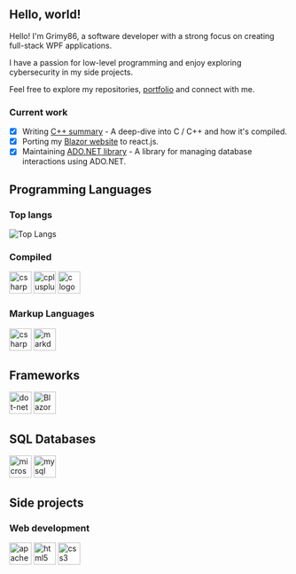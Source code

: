 ## Hello, world!
Hello! I'm Grimy86, a software developer with a strong focus on creating full-stack WPF applications.

I have a passion for low-level programming and enjoy exploring cybersecurity in my side projects. 

Feel free to explore my repositories, [portfolio](https://github.com/ag-86/Portfolio) and connect with me.

### Current work
- [x] Writing [C++ summary](https://github.com/agC86/StudyCpp) - A deep-dive into C / C++ and how it's compiled.
- [x] Porting my [Blazor website](https://github.com/grimy86/BlazorApp) to react.js.
- [x] Maintaining [ADO.NET library](https://github.com/ag-86/DataVista) - A library for managing database interactions using ADO.NET.
    
## Programming Languages
### Top langs
![Top Langs](https://github-readme-stats.vercel.app/api/top-langs/?username=grimy86&langs_count=10&theme=cobalt&layout=compact)

### Compiled
<div align="left">
  <img src="https://img.shields.io/badge/C Sharp-239120?logo=csharp&logoColor=white&style=for-the-badge" height="40" alt="csharp logo"  />
  <img src="https://img.shields.io/badge/C++-00599C?logo=cplusplus&logoColor=white&style=for-the-badge" height="40" alt="cplusplus logo"  />
  <img src="https://img.shields.io/badge/C-A8B9CC?logo=c&logoColor=black&style=for-the-badge" height="40" alt="c logo"  />
</div>

### Markup Languages
<div align="left">
    <img src="https://img.shields.io/badge/XAML-0C54C2.svg?style=for-the-badge&logo=XAML&logoColor=white" height="40" alt="csharp logo"  />
    <img src="https://img.shields.io/badge/Markdown-000000?logo=markdown&logoColor=white&style=for-the-badge" height="40" alt="markdown logo"  />
</div>

## Frameworks
<div align="left">
  <img src="https://img.shields.io/badge/.NET-512BD4?logo=dotnet&logoColor=white&style=for-the-badge" height="40" alt="dot-net logo"  />
  <img src="https://img.shields.io/badge/Blazor-512BD4?logo=blazor&logoColor=fff&style=for-the-badge" height="40" alt="Blazor Badge">
</div>

## SQL Databases
<div align="left">
  <img src="https://img.shields.io/badge/Microsoft SQL Server-CC2927?logo=microsoftsqlserver&logoColor=white&style=for-the-badge" height="40" alt="microsoftsqlserver logo"  />
  <img src="https://img.shields.io/badge/MySQL-4479A1?logo=mysql&logoColor=white&style=for-the-badge" height="40" alt="mysql logo"  />
</div>

## Side projects
### Web development
<div align="left">
    <img src="https://img.shields.io/badge/Apache-D22128?logo=apache&logoColor=white&style=for-the-badge" height="40" alt="apache logo"  />
    <img src="https://img.shields.io/badge/HTML5-E34F26?logo=html5&logoColor=white&style=for-the-badge" height="40" alt="html5 logo"  />
    <img src="https://img.shields.io/badge/CSS3-1572B6?logo=css3&logoColor=white&style=for-the-badge" height="40" alt="css3 logo"  />
</div>
